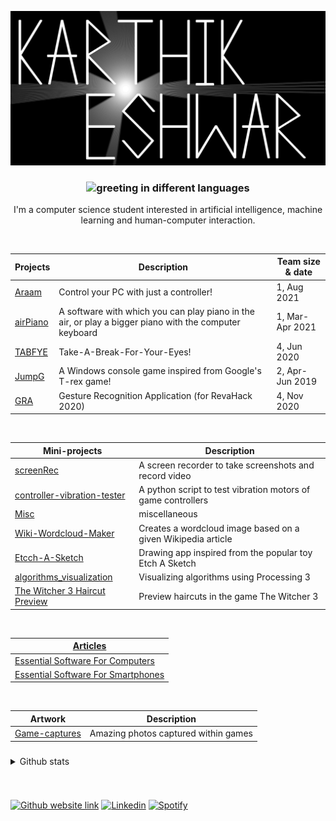 [![](images/banner_2.png)](https://karthikeshwar1.github.io/)

<!-- <body style="background-color:white;"> -->
<h3 align="center">
<!-- <img src="https://readme-typing-svg.herokuapp.com?font=Caveat&color=808080&size=29&center=true&width=500&height=100&lines=Namask%C4%81ra%E1%B8%A5;Hello;Va%E1%B9%87akkam;Namaste;Kon'nichiwa;Hola" alt="greeting in different languages"> -->
<img src="https://readme-typing-svg.herokuapp.com?font=Caveat&color=CF0000&size=29&center=true&width=500&height=100&lines=Namask%C4%81ra%E1%B8%A5;Hello;Va%E1%B9%87akkam;Namaste;Kon'nichiwa;Hola" alt="greeting in different languages">

<!-- [![Typing SVG](https://readme-typing-svg.herokuapp.com?font=Playfair+Display&color=FFFFFF&size=29&center=true&width=500&height=100&lines=Namask%C4%81ra%E1%B8%A5;Hello;Va%E1%B9%87akkam;Namaste;Kon'nichiwa;Hola)](https://git.io/typing-svg) -->

</h3>

<p align="center">I'm a computer science student interested in artificial intelligence, machine learning and human-computer interaction.
<br>
<!-- I'm here to send waves out in the universe.
<br>
Just joking -->
</p>

<br>

| Projects                                               | Description                                                                                            | Team size & date |
| ------------------------------------------------------ | ------------------------------------------------------------------------------------------------------ | ---------------- |
| [Araam](https://github.com/Karthikeshwar1/Araam)       | Control your PC with just a controller!                                                                | 1, Aug 2021      |
| [airPiano](https://github.com/Karthikeshwar1/airPiano) | A software with which you can play piano in the air, or play a bigger piano with the computer keyboard | 1, Mar-Apr 2021  |
| [TABFYE](https://github.com/Karthikeshwar1/TABFYE)     | Take-A-Break-For-Your-Eyes!                                                                            | 4, Jun 2020      |
| [JumpG](https://github.com/Karthikeshwar1/JumpG)       | A Windows console game inspired from Google's T-rex game!                                              | 2, Apr-Jun 2019  |
| [GRA](https://github.com/Karthikeshwar1/GRA)           | Gesture Recognition Application (for RevaHack 2020)                                                    | 4, Nov 2020      |

<br>

| Mini-projects                                                                                | Description                                                  |
| -------------------------------------------------------------------------------------------- | ------------------------------------------------------------ |
| [screenRec](https://github.com/Karthikeshwar1/screenRec)                                     | A screen recorder to take screenshots and record video       |
| [controller-vibration-tester](https://github.com/Karthikeshwar1/controller-vibration-tester) | A python script to test vibration motors of game controllers |
| [Misc](https://github.com/Karthikeshwar1/Misc)                                               | miscellaneous                                                |
| [Wiki-Wordcloud-Maker](https://github.com/Karthikeshwar1/Wiki-Wordcloud-Maker)               | Creates a wordcloud image based on a given Wikipedia article |
| [Etcch-A-Sketch](https://github.com/Karthikeshwar1/Etcch-A-Sketch)                           | Drawing app inspired from the popular toy Etch A Sketch      |
| [algorithms_visualization](https://github.com/Karthikeshwar1/algorithms_visualization)       | Visualizing algorithms using Processing 3                    |
| [The Witcher 3 Haircut Preview](https://github.com/Karthikeshwar1/TheWitcher3HaircutPreview) | Preview haircuts in the game The Witcher 3                   |

<br>

| [Articles](https://github.com/Karthikeshwar1/blog)                                                                                |
| --------------------------------------------------------------------------------------------------------------------------------- |
| [Essential Software For Computers](https://github.com/Karthikeshwar1/blog/blob/main/2021/Essential_Software_For_Computers.md)     |
| [Essential Software For Smartphones](https://github.com/Karthikeshwar1/blog/blob/main/2021/Essential_Software_For_Smartphones.md) |

<br>

| Artwork                                                          | Description                          |
| ---------------------------------------------------------------- | ------------------------------------ |
| [Game-captures](https://github.com/Karthikeshwar1/Game-captures) | Amazing photos captured within games |

<h3 align="center">

</h3>

<details><summary>Github stats</summary>
  
[![Top Langs](https://github-readme-stats.vercel.app/api/top-langs/?username=Karthikeshwar1&hide=java&langs_count=4&custom_title=most%20used%20langugages&theme=dark)](https://github.com/anuraghazra/github-readme-stats)
[![GitHub stats](https://github-readme-stats.vercel.app/api?username=karthikeshwar1&custom_title=github%20stats&line_height=33&theme=dark)](https://github.com/anuraghazra/github-readme-stats)

</details>

<h3 align="center">

<!-- [![Typing SVG](https://readme-typing-svg.herokuapp.com?font=Playfair+Display&color=808080&size=29&center=true&width=500&height=100&lines=Get+lost;Tolagi+h%C5%8Dgu;bhaad+mein+jao;Tolaintu+p%C5%8D;Usero;Skedaddle)](https://git.io/typing-svg) -->

</h3>
<br>

[![Github website link](https://img.shields.io/badge/GitHub-100000?style=for-the-badge&logo=github&logoColor=white)](https://karthikeshwar.github.io)
[![Linkedin](https://img.shields.io/badge/linkedin-%230077B5.svg?&style=for-the-badge&logo=linkedin&logoColor=white)](https://linkedin.com/in/karthikeshwar/)
[![Spotify](https://img.shields.io/badge/Spotify-1ED760?&style=for-the-badge&logo=spotify&logoColor=white)](https://spotify.com)

<!--
[![Portfolio website](https://badgen.net/badge/Portfolio/website/red?icon=chrome)](https://karthikeshwar1.github.io)
[![Portfolio website lite](https://badgen.net/badge/Portfolio/website%20lite/orange?icon=firefox)](https://karthikeshwar1.github.io/lite) -->
